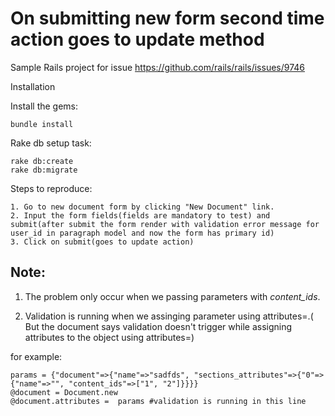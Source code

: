 On submitting new form second time action goes to update method
===============================================================

Sample Rails project for issue https://github.com/rails/rails/issues/9746

Installation

Install the gems:

```
bundle install
```


Rake db setup task:

```
rake db:create
rake db:migrate
```

Steps to reproduce:

```
1. Go to new document form by clicking "New Document" link.
2. Input the form fields(fields are mandatory to test) and submit(after submit the form render with validation error message for user_id in paragraph model and now the form has primary id)
3. Click on submit(goes to update action)
```
## Note:

   1. The problem only occur when we passing parameters with *content_ids*.
   
   2. Validation is running when we assinging parameter using attributes=.( But the document says validation doesn't trigger while assigning attributes to the object using attributes=)
   
   for example:

```
params = {"document"=>{"name"=>"sadfds", "sections_attributes"=>{"0"=>{"name"=>"", "content_ids"=>["1", "2"]}}}}
@document = Document.new
@document.attributes =  params #validation is running in this line
